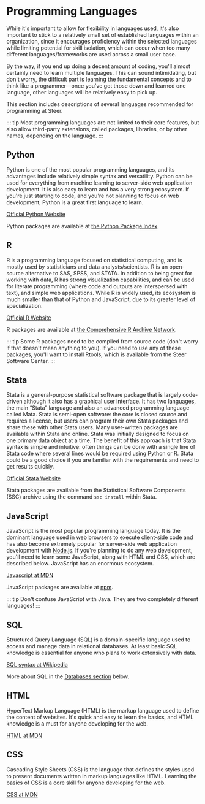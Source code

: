 # Programming Languages

While it's important to allow for flexibility in languages used, it's also
important to stick to a relatively small set of established languages within an
organization, since it encourages proficiency within the selected languages
while limiting potential for skill isolation, which can occur when too many
different languages/frameworks are used across a small user base.

By the way, if you end up doing a decent amount of coding, you'll almost
certainly need to learn multiple languages. This can sound intimidating, but
don't worry, the difficult part is learning the fundamental concepts and to
think like a programmer—once you've got those down and learned one language,
other languages will be relatively easy to pick up.

This section includes descriptions of several languages recommended for
programming at Steer.

::: tip
Most programming languages are not limited to their core features, but
also allow third-party extensions, called packages, libraries, or by other
names, depending on the language.
:::

## Python

Python is one of the most popular programming languages, and its advantages
include relatively simple syntax and versatility. Python can be used for
everything from machine learning to server-side web application development. It
is also easy to learn and has a very strong ecosystem. If you're just starting
to code, and you're not planning to focus on web development, Python is a great
first language to learn.

[Official Python Website](http://www.python.org/)

Python packages are available at [the Python Package Index](https://pypi.org).

## R

R is a programming language focused on statistical computing, and is mostly used
by statisticians and data analysts/scientists. R is an open-source alternative
to SAS, SPSS, and STATA. In addition to being great for working with data, R has
strong visualization capabilities, and can be used for literate programming
(where code and outputs are interspersed with text), and simple web
applications. While R is widely used, its ecosystem is much smaller than that of
Python and JavaScript, due to its greater level of specialization.

[Official R Website](http://www.r-project.org/)

R packages are available at
[the Comprehensive R Archive Network](https://cran.r-project.org).

::: tip
Some R packages need to be compiled from source code (don't worry if that
doesn't mean anything to you). If you need to use any of these packages, you'll
want to install Rtools, which is available from the Steer Software Center.
:::

## Stata

Stata is a general-purpose statistical software package that is largely code-
driven although it also has a graphical user interface. It has two languages, 
the main “Stata” language and also an advanced programming language called Mata. 
Stata is semi-open software: the core is closed source and requires a license, 
but users can program their own Stata packages and share these with other Stata
 users. Many user-written packages are available within Stata and online. Stata
 was initially designed to focus on one primary data object at a time. The 
 benefit of this approach is that Stata syntax is simple and intuitive: often 
 things can be done with a single line of Stata code where several lines would 
 be required using Python or R. Stata could be a good choice if you are 
 familiar with the requirements and need to get results quickly.  

[Official Stata Website](https://www.stata.com)

Stata packages are available from the Statistical Software Components (SSC) 
archive using the command `ssc install` within Stata.

## JavaScript

JavaScript is the most popular programming language today. It is the dominant
language used in web browsers to execute client-side code and has also become
extremely popular for server-side web application development with
[Node.js](https://nodejs.org/en/). If you're planning to do any web development,
you'll need to learn some JavaScript, along with HTML and CSS, which are
described below. JavaScript has an enormous ecosystem.

[Javascript at MDN](https://developer.mozilla.org/en-US/docs/Web/JavaScript)

JavaScript packages are available at [npm](https://www.npmjs.com).

::: tip
Don't confuse JavaScript with Java. They are two completely different languages!
:::

## SQL

Structured Query Language (SQL) is a domain-specific language used to access and
manage data in relational databases. At least basic SQL knowledge is essential
for anyone who plans to work extensively with data.

[SQL syntax at Wikipedia](https://en.wikipedia.org/wiki/SQL_syntax)

More about SQL in the [Databases section](data.md#databases) below.

## HTML

HyperText Markup Language (HTML) is the markup language used to define the
content of websites. It's quick and easy to learn the basics, and HTML knowledge
is a must for anyone developing for the web.

[HTML at MDN](https://developer.mozilla.org/en-US/docs/Web/HTML)

## CSS

Cascading Style Sheets (CSS) is the language that defines the styles used to
present documents written in markup languages like HTML. Learning the basics of
CSS is a core skill for anyone developing for the web.

[CSS at MDN](https://developer.mozilla.org/en-US/docs/Web/CSS)
